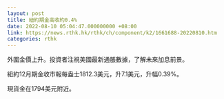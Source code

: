 ```yaml
---
layout: post
title: 紐約期金高收約0.4%
date: 2022-08-10 05:04:47.000000000 +08:00
link: https://news.rthk.hk/rthk/ch/component/k2/1661688-20220810.htm
categories: rthk
---
```


外圍金價上升。投資者注視美國最新通脹數據，了解未來加息前景。

紐約12月期金收市報每盎士1812.3美元，升7.1美元，升幅0.39%。

現貨金在1794美元附近。

